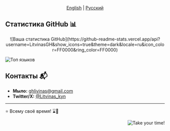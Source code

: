 <p align="center">
  <a href="https://github.com/litvinasGH/litvinasGH/blob/main/README.md">English</a> | 
  <a href="https://github.com/litvinasGH/litvinasGH/blob/main/README_RUS.md">Русский</a>
</p>

<div id="ru">

## Статистика GitHub 📊

<p align = "center">
![Ваша статистика GitHub](https://github-readme-stats.vercel.app/api?username=LitvinasGH&show_icons=true&theme=dark&locale=ru&icon_color=FF0000&ring_color=FF0000)

![Топ языков](https://github-readme-stats.vercel.app/api/top-langs/?username=litvinasGH&layout=compact&theme=dark&locale=ru&hide_title=true)
</p>

## Контакты 📬

- **Мыло:** [ghlivinas@gmail.com](mailto:ghlivinas@gmail.com)
- **Twitter/X:** [@Litvinas_kyn](https://twitter.com/Litvinas_kyn)

---

⭐️ Всему своё время! ⌛️🎩

</div>

<p align="right">
<img src = "gif/takeyourtime.gif" alt = "Take your time!">
</p>